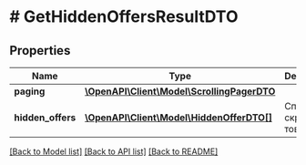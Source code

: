 # # GetHiddenOffersResultDTO

## Properties

Name | Type | Description | Notes
------------ | ------------- | ------------- | -------------
**paging** | [**\OpenAPI\Client\Model\ScrollingPagerDTO**](ScrollingPagerDTO.md) |  | [optional]
**hidden_offers** | [**\OpenAPI\Client\Model\HiddenOfferDTO[]**](HiddenOfferDTO.md) | Список скрытых товаров. | [optional]

[[Back to Model list]](../../README.md#models) [[Back to API list]](../../README.md#endpoints) [[Back to README]](../../README.md)
